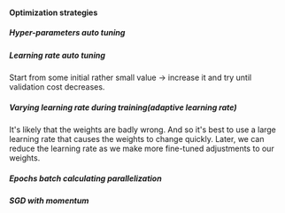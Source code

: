 #### Optimization strategies
##### Hyper-parameters auto tuning 
##### Learning rate auto tuning

Start from some initial rather small value -> increase it and try until validation cost decreases.

##### Varying learning rate during training(adaptive learning rate)

It's likely that the weights are badly wrong. 
And so it's best to use a large learning rate that causes the weights to change quickly. 
Later, we can reduce the learning rate as we make more fine-tuned adjustments to our weights.

##### Epochs batch calculating parallelization
##### SGD with momentum
